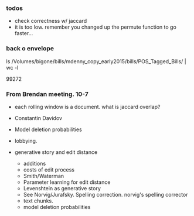 ### todos

- check correctness w/ jaccard
- it is too low. remember you changed up the permute function to go faster...

### back o envelope

ls /Volumes/bigone/bills/mdenny_copy_early2015/bills/POS_Tagged_Bills/ | wc -l

99272

### From Brendan meeting. 10-7

- each rolling window is a document. what is jaccard overlap?

- Constantin Davidov
- Model deletion probabilities
- lobbying.
- generative story and edit distance
  - additions
  - costs of edit process
  - Smith/Waterman
  - Parameter learning for edit distance
  - Levenshtein as generative story
  - See Norvig/Jurafsky. Spelling correction. norvig's spelling corrector
  - text chunks.
  - model deletion probabilities

